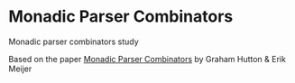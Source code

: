 # Monadic Parser Combinators
Monadic parser combinators study

Based on the paper [Monadic Parser Combinators](http://www.cs.nott.ac.uk/~pszgmh/monparsing.pdf) by Graham Hutton & Erik Meijer